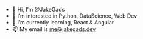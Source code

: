 - 👋 Hi, I’m @JakeGads
- 👀 I’m interested in Python, DataScience, Web Dev
- 🌱 I’m currently learning, React & Angular
- 📫 My email is me@jakegads.dev

<!---
JakeGads/JakeGads is a ✨ special ✨ repository because its `README.md` (this file) appears on your GitHub profile.
You can click the Preview link to take a look at your changes.
--->
